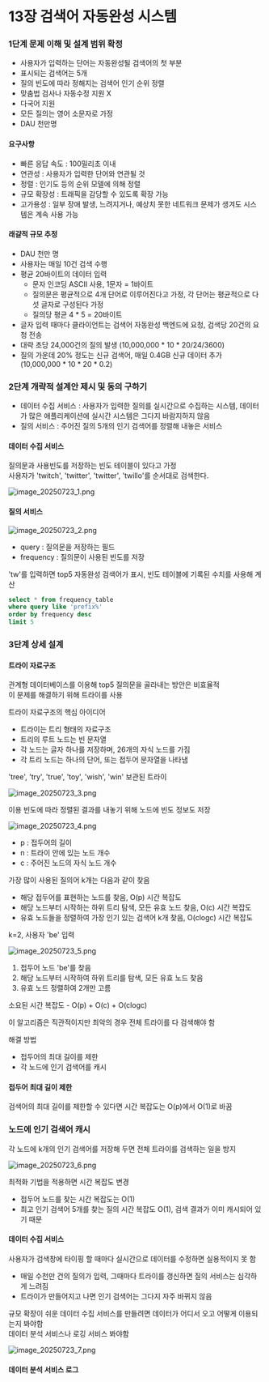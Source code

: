 # 13장 검색어 자동완성 시스템

### 1단계 문제 이해 및 설계 범위 확정

- 사용자가 입력하는 단어는 자동완성될 검색어의 첫 부분
- 표시되는 검색어는 5개
- 질의 빈도에 따라 정해지는 검색어 인기 순위 정렬
- 맞춤법 검사나 자동수정 지원 X
- 다국어 지원
- 모든 질의는 영어 소문자로 가정
- DAU 천만명

#### 요구사항

- 빠른 응답 속도 : 100밀리초 이내
- 연관성 : 사용자가 입력한 단어와 연관될 것
- 정렬 : 인기도 등의 순위 모델에 의해 정렬
- 규모 확장성 : 트래픽을 감당할 수 있도록 확장 가능
- 고가용성 : 일부 장애 발생, 느려지거나, 예상치 못한 네트워크 문제가 생겨도 시스템은 계속 사용 가능

#### 래걀적 규모 추정

- DAU 천만 명
- 사용자는 매일 10건 검색 수행
- 평균 20바이트의 데이터 입력
  - 문자 인코딩 ASCII 사용, 1문자 = 1바이트
  - 질의문은 평균적으로 4개 단어로 이루어진다고 가정, 각 단어는 평균적으로 다섯 글자로 구성된다 가정
  - 질의당 평균 4 * 5 = 20바이트
- 글자 입력 때마다 클라이언트는 검색어 자동완성 백엔드에 요청, 검색당 20건의 요청 전송
- 대략 초당 24,000건의 질의 발생 (10,000,000 * 10 * 20/24/3600)
- 질의 가운데 20% 정도는 신규 검색어, 매일 0.4GB 신규 데이터 추가 (10,000,000 * 10 * 20 * 0.2)

### 2단계 개략적 설계안 제시 및 동의 구하기

- 데이터 수집 서비스 : 사용자가 입력한 질의를 실시간으로 수집하는 시스템, 데이터가 많은 애플리케이션에 실시간 시스템은 그다지 바람지하지 않음
- 질의 서비스 : 주어진 질의 5개의 인기 검색어를 정렬해 내놓은 서비스

#### 데이터 수집 서비스

질의문과 사용빈도를 저장하는 빈도 테이블이 있다고 가정  
사용자가 'twitch', 'twitter', 'twitter', 'twillo'를 순서대로 검색한다.

![image_20250723_1.png](img/image_20250723_1.png)

#### 질의 서비스

![image_20250723_2.png](img/image_20250723_2.png)

- query : 질의문을 저장하는 필드
- frequency : 질의문이 사용된 빈도를 저장

'tw'를 입력하면 top5 자동완성 검색어가 표시, 빈도 테이블에 기록된 수치를 사용해 계산  

```sql
select * from frequency_table
where query like 'prefix%'
order by frequency desc
limit 5
```

### 3단계 상세 설계

#### 트라이 자료구조

관계형 데이터베이스를 이용해 top5 질의문을 골라내는 방안은 비효율적  
이 문제를 해결하기 위해 트라이를 사용  

트라이 자료구조의 핵심 아이디어

- 트라이는 트리 형태의 자료구조
- 트리의 루트 노드는 빈 문자열
- 각 노드는 글자 하나를 저장하며, 26개의 자식 노드를 가짐
- 각 트리 노드는 하나의 단어, 또는 접두어 문자열을 나타냄

'tree', 'try', 'true', 'toy', 'wish', 'win' 보관된 트라이  

![image_20250723_3.png](img/image_20250723_3.png)

이용 빈도에 따라 정렬된 결과를 내놓기 위해 노드에 빈도 정보도 저장  

![image_20250723_4.png](img/image_20250723_4.png)

- p : 접두어의 길이
- n : 트라이 안에 있는 노드 개수
- c : 주어진 노드의 자식 노드 개수

가장 많이 사용된 질의어 k개는 다음과 같이 찾음

- 해당 접두어를 표현하는 노드를 찾음, O(p) 시간 복잡도
- 해당 노드부터 시작하는 하위 트리 탐색, 모든 유효 노드 찾음, O(c) 시간 복잡도
- 유효 노드들을 정렬하여 가장 인기 있는 검색어 k개 찾음, O(clogc) 시간 복잡도

k=2, 사용자 'be' 입력

![image_20250723_5.png](img/image_20250723_5.png)

1. 접두어 노드 'be'를 찾음
2. 해당 노드부터 시작하여 하위 트리를 탐색, 모든 유효 노드 찾음
3. 유효 노드 정렬하여 2개만 고름

소요된 시간 복잡도 - O(p) + O(c) + O(clogc)

이 알고리즘은 직관적이지만 최악의 경우 전체 트라이를 다 검색해야 함  

해결 방법

- 접두어의 최대 길이를 제한
- 각 노드에 인기 검색어를 캐시

#### 접두어 최대 길이 제한

검색어의 최대 길이를 제한할 수 있다면 시간 복잡도는 O(p)에서 O(1)로 바꿈

### 노드에 인기 검색어 캐시

각 노드에 k개의 인기 검색어를 저장해 두면 전체 트라이를 검색하는 일을 방지  

![image_20250723_6.png](img/image_20250723_6.png)

최적화 기법을 적용하면 시간 복잡도 변경

- 접두어 노드를 찾는 시간 복잡도는 O(1)
- 최고 인기 검색어 5개를 찾는 질의 시간 복잡도 O(1), 검색 결과가 이미 캐시되어 있기 때문

#### 데이터 수집 서비스

사용자가 검색창에 타이핑 할 때마다 실시간으로 데이터를 수정하면 실용적이지 못 함

- 매일 수천만 건의 질의가 입력, 그때마다 트라이를 갱신하면 질의 서비스는 심각하게 느려짐
- 트라이가 만들어지고 나면 인기 검색어는 그다지 자주 바뀌지 않음

규모 확장이 쉬운 데이터 수집 서비스를 만들려면 데이터가 어디서 오고 어떻게 이용되는지 봐야함  
데이터 분석 서비스나 로깅 서비스 봐야함

![image_20250723_7.png](img/image_20250723_7.png)

#### 데이터 분석 서비스 로그


